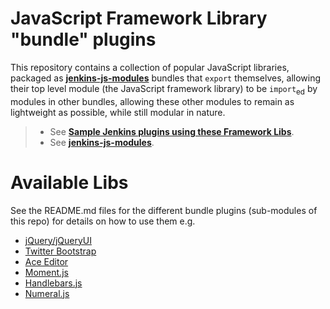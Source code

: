 # JavaScript Framework Library "bundle" plugins

This repository contains a collection of popular JavaScript libraries, packaged as __[jenkins-js-modules]__ bundles that
`export` themselves, allowing their top level module (the JavaScript framework library) to be
`import`<sub>ed</sub> by modules in other bundles, allowing these other modules to remain as lightweight as possible,
while still modular in nature.

> - See __[Sample Jenkins plugins using these Framework Libs](https://github.com/jenkinsci/js-samples)__. 
> - See __[jenkins-js-modules]__. 

# Available Libs
See the README.md files for the different bundle plugins (sub-modules of this repo) for details on how to use them
e.g. 

* [jQuery/jQueryUI](https://github.com/jenkinsci/js-libs/tree/master/jquery-detached)
* [Twitter Bootstrap](https://github.com/jenkinsci/js-libs/tree/master/bootstrap)
* [Ace Editor](https://github.com/jenkinsci/js-libs/tree/master/ace-editor)  
* [Moment.js](https://github.com/jenkinsci/js-libs/tree/master/momentjs)  
* [Handlebars.js](https://github.com/jenkinsci/js-libs/tree/master/handlebars)  
* [Numeral.js](https://github.com/jenkinsci/js-libs/tree/master/numeraljs)

[jenkins-js-modules]: https://github.com/tfennelly/jenkins-js-modules